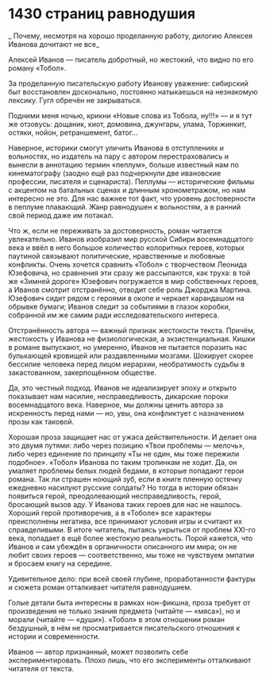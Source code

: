
# 1430 страниц равнодушия

_ Почему, несмотря на хорошо проделанную работу, дилогию Алексея Иванова дочитают не все_

Алексей Иванов — писатель добротный, но жестокий, что видно по его роману «Тобол».

За проделанную писательскую работу Иванову уважение: сибирский быт восстановлен досконально, постоянно натыкаешься на незнакомую лексику. Гугл обречён не закрываться.

Подними меня ночью, крикни «Новые слова из Тобола, ну!!!» — и я тут же отзовусь: дощаник, киот, домовина, джунгары, улама, Торжинкит, остяки, нойон, ретраншемент, батог…

Наверное, историки смогут уличить Иванова в отступлениях и вольностях, но издатель на пару с автором перестраховались и вынесли в аннотацию термин «пеплум», больше известный нам по кинематографу (заодно ещё раз подчеркнули две ивановские профессии, писателя и сценариста). Пеплумы — исторические фильмы с акцентом на батальных сценах и длинным хронометражом, но нам интересно не это. Для нас важнее тот факт, что уровень достоверности в пеплуме плавающий. Жанр равнодушен к вольностям, а в ранний свой период даже им потакал.

Что ж, если не переживать за достоверность, роман читается увлекательно. Иванов изобразил мир русской Сибири восемнадцатого века и ввёл в него большое количество колоритных героев, которых паутиной связывают политические, нравственные и любовные конфликты. Очень хочется сравнить «Тобол» с творчеством Леонида Юзефовича, но сравнения эти сразу же рассыпаются, как труха: в той же «Зимней дороге» Юзефович погружается в мир собственных героев, а Иванов смотрит отстранённо, отводит себе роль Джорджа Мартина. Юзефович сидит рядом с героями в окопе и черкает карандашом на обрывке бумаги; Иванов следит за событиями в глазок коробки, собранной им же самим ради исследовательского интереса.

Отстранённость автора — важный признак жестокости текста. Причём, жестокость у Иванова не физиологическая, а экзистенциальная. Кишки в романе выпускают, но умеренно, Иванов не пытается поразить нас булькающей кровищей или раздавленными мозгами. Шокирует скорее бессилие человека перед лицом иерархии, необратимость судьбы в закастованном, закерпощённом обществе.

Да, это честный подход. Иванов не идеализирует эпоху и открыто показывает нам насилие, несправедливость, дикарские пороки восемнадцатого века. Наверное, мы должны ценить автора за искренность перед нами — но, увы, она конфликтует с назначением прозы как таковой.

Хорошая проза защищает нас от ужаса действительности. И делает она это двумя путями: либо через позицию «Твои проблемы — мелочь», либо через единение по принципу «Ты не один, мы тоже пережили подобное». «Тобол» Иванова по таким тропинкам не ходит. Да, он умаляет проблемы белых людей бедами, в которые попадают герои романа. Так ли страшен ноющий зуб, если в книге пленную остячку ежедневно насилуют русские солдаты? Но тогда в истории обязан появиться герой, преодолевающий несправедливость, герой, бросающий вызов аду. У Иванова таких героев для нас не нашлось. Хороший герой противоречив, а в «Тоболе» все характеры преисполнены негатива, все принимают условия игры и считают их справделивыми. В итоге читатель, пытаясь укрыться от проблем XXI-го века, попадает в ещё более жестокую реальность. Порой кажется, что Иванов и сам убеждён в органичности описанного им мира; он не любит своих героев — соответственно, мы тоже не чувствуем эмпатии и бросаем книгу на середине.

Удивительное дело: при всей своей глубине, проработанности фактуры и сюжета роман отталкивает читателя равнодушием. 

Голые детали быта интересны в рамках нон-фикшна, проза требует от произведения не только знания предмета (читайте — «мяса»), но и морали (читайте — «души»). «Тобол» в этом отношении роман бездушный, в нём не просматривается писательского отношения к истории и современности.

Иванов — автор признанный, может позволить себе экспериментировать. Плохо лишь, что его эксперименты отталкивают читателя от текста.